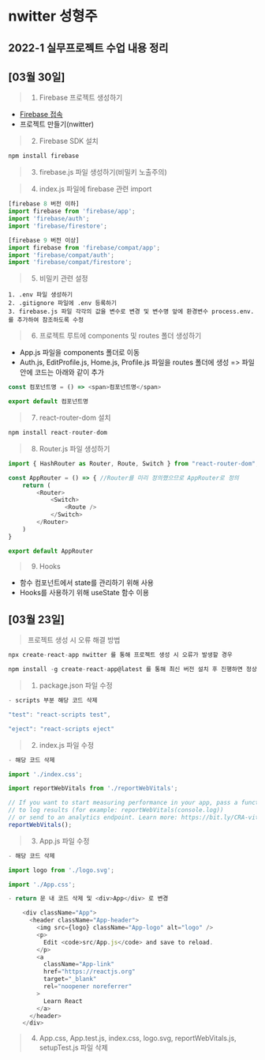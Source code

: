 nwitter 성형주
=============
2022-1 실무프로젝트 수업 내용 정리
-------------
## [03월 30일]
> 1. Firebase 프로젝트 생성하기
- [Firebase 접속](https://firebase.google.com)
- 프로젝트 만들기(nwitter)
> 2. Firebase SDK 설치
```js
npm install firebase
```
> 3. firebase.js 파일 생성하기(비밀키 노출주의)

> 4. index.js 파일에 firebase 관련 import
```js
[firebase 8 버전 이하]
import firebase from 'firebase/app';
import 'firebase/auth';
import 'firebase/firestore';

[firebase 9 버전 이상]
import firebase from 'firebase/compat/app';
import 'firebase/compat/auth';
import 'firebase/compat/firestore';
```
> 5. 비밀키 관련 설정
```
1. .env 파일 생성하기
2. .gitignore 파일에 .env 등록하기
3. firebase.js 파일 각각의 값을 변수로 변경 및 변수명 앞에 환경변수 process.env. 를 추가하여 참조하도록 수정
```
> 6. 프로젝트 루트에 components 및 routes 폴더 생성하기
- App.js 파일을 components 폴더로 이동
- Auth.js, EditProfile.js, Home.js, Profile.js 파일을 routes 폴더에 생성
=> 파일안에 코드는 아래와 같이 추가
```js
const 컴포넌트명 = () => <span>컴포넌트명</span>

export default 컴포넌트명
```
> 7. react-router-dom 설치
```js
npm install react-router-dom
```
> 8. Router.js 파일 생성하기
```js
import { HashRouter as Router, Route, Switch } from "react-router-dom";

const AppRouter = () => { //Router를 미리 정의했으므로 AppRouter로 정의
    return (
        <Router>
            <Switch>
                <Route />
            </Switch>
        </Router>
    )
}

export default AppRouter 
```
> 9. Hooks
- 함수 컴포넌트에서 state를 관리하기 위해 사용
- Hooks를 사용하기 위해 useState 함수 이용

## [03월 23일]
> 프로젝트 생성 시 오류 해결 방법
```js
npx create-react-app nwitter 를 통해 프로젝트 생성 시 오류가 발생할 경우

npm install -g create-react-app@latest 를 통해 최신 버전 설치 후 진행하면 정상적으로 프로젝트가 생성됨
```
> 1. package.json 파일 수정
```js
- scripts 부분 해당 코드 삭제

"test": "react-scripts test",

"eject": "react-scripts eject"
```
> 2. index.js 파일 수정
```js
- 해당 코드 삭제

import './index.css';

import reportWebVitals from './reportWebVitals';

// If you want to start measuring performance in your app, pass a function
// to log results (for example: reportWebVitals(console.log))
// or send to an analytics endpoint. Learn more: https://bit.ly/CRA-vitals
reportWebVitals();
```
> 3. App.js 파일 수정
```js
- 해당 코드 삭제

import logo from './logo.svg';

import './App.css';

- return 문 내 코드 삭제 및 <div>App</div> 로 변경

    <div className="App">
      <header className="App-header">
        <img src={logo} className="App-logo" alt="logo" />
        <p>
          Edit <code>src/App.js</code> and save to reload.
        </p>
        <a
          className="App-link"
          href="https://reactjs.org"
          target="_blank"
          rel="noopener noreferrer"
        >
          Learn React
        </a>
      </header>
    </div>
```
> 4. App.css, App.test.js, index.css, logo.svg, reportWebVitals.js, setupTest.js 파일 삭제